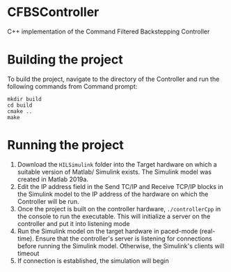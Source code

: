 # CFBSController
C++ implementation of the Command Filtered Backstepping Controller

# Building the project
To build the project, navigate to the directory of the Controller and run the following commands from Command prompt:

`mkdir build`\
`cd build` \
`cmake ..`\
`make`

# Running the project
1. Download the `HILSimulink` folder into the Target hardware on which a suitable version of Matlab/ Simulink exists. The Simulink model was created in Matlab 2019a. 
2. Edit the IP address field in the Send TC/IP and Receive TCP/IP blocks in the Simulink model to the IP address of the hardware on which the Controller will be run.
3. Once the project is built on the controller hardware, `./controllerCpp` in the console to run the executable. This will initialize a server on the controller and put it into      listening mode
4. Run the Simulink model on the target hardware in paced-mode (real-time). Ensure that the controller's server is listening for connections before running the Simulink model. Otherwise, the Simulink's clients will timeout 
5. If connection is established, the simulation will begin
